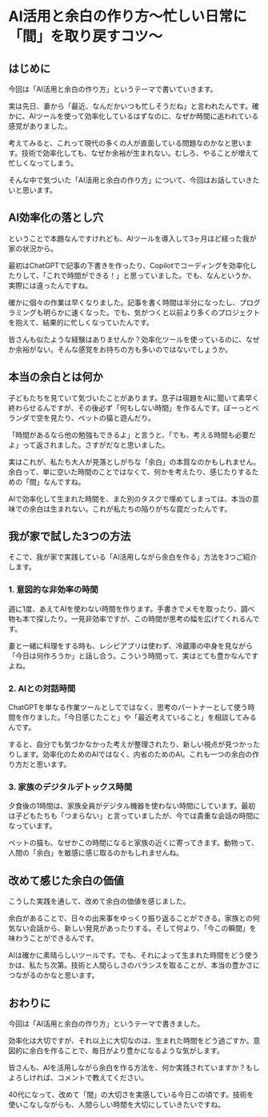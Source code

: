 # AI活用と余白の作り方〜忙しい日常に「間」を取り戻すコツ〜

## はじめに

今回は「AI活用と余白の作り方」というテーマで書いていきます。

実は先日、妻から「最近、なんだかいつも忙しそうだね」と言われたんです。確かに、AIツールを使って効率化しているはずなのに、なぜか時間に追われている感覚がありました。

考えてみると、これって現代の多くの人が直面している問題なのかなと思います。技術で効率化しても、なぜか余裕が生まれない。むしろ、やることが増えて忙しくなってしまう。

そんな中で気づいた「AI活用と余白の作り方」について、今回はお話していきたいと思います。

## AI効率化の落とし穴

ということで本題なんですけれども、AIツールを導入して3ヶ月ほど経った我が家の状況から。

最初はChatGPTで記事の下書きを作ったり、Copilotでコーディングを効率化したりして、「これで時間ができる！」と思っていました。でも、なんというか、実際には違ったんですね。

確かに個々の作業は早くなりました。記事を書く時間は半分になったし、プログラミングも明らかに速くなった。でも、気がつくと以前より多くのプロジェクトを抱えて、結果的に忙しくなっていたんです。

皆さんも似たような経験はありませんか？効率化ツールを使っているのに、なぜか余裕がない。そんな感覚をお持ちの方も多いのではないでしょうか。

## 本当の余白とは何か

子どもたちを見ていて気づいたことがあります。息子は宿題をAIに聞いて素早く終わらせるんですが、その後必ず「何もしない時間」を作るんです。ぼーっとベランダで空を見たり、ペットの猫と遊んだり。

「時間があるなら他の勉強もできるよ」と言うと、「でも、考える時間も必要だよ」って返されました。さすがだなと思いました。

実はこれが、私たち大人が見落としがちな「余白」の本質なのかもしれません。余白って、単に空いた時間のことではなくて、何かを考えたり、感じたりするための「間」なんですね。

AIで効率化して生まれた時間を、また別のタスクで埋めてしまっては、本当の意味での余白は生まれない。これが私たちの陥りがちな罠だったんです。

## 我が家で試した3つの方法

そこで、我が家で実践している「AI活用しながら余白を作る」方法を3つご紹介します。

### 1. 意図的な非効率の時間

週に1度、あえてAIを使わない時間を作ります。手書きでメモを取ったり、調べ物も本で探したり。一見非効率ですが、この時間が思考の幅を広げてくれるんです。

妻と一緒に料理をする時も、レシピアプリは使わず、冷蔵庫の中身を見ながら「今日は何作ろうか」と話し合う。こういう時間って、実はとても豊かなんですよね。

### 2. AIとの対話時間

ChatGPTを単なる作業ツールとしてではなく、思考のパートナーとして使う時間を作りました。「今日感じたこと」や「最近考えていること」を相談してみるんです。

すると、自分でも気づかなかった考えが整理されたり、新しい視点が見つかったりします。効率化のためのAIではなく、内省のためのAI。これも一つの余白の作り方だと思います。

### 3. 家族のデジタルデトックス時間

夕食後の1時間は、家族全員がデジタル機器を使わない時間にしています。最初は子どもたちも「つまらない」と言っていましたが、今では貴重な会話の時間になっています。

ペットの猫も、なぜかこの時間になると家族の近くに寄ってきます。動物って、人間の「余白」を敏感に感じ取るのかもしれませんね。

## 改めて感じた余白の価値

こうした実践を通して、改めて余白の価値を感じました。

余白があることで、日々の出来事をゆっくり振り返ることができる。家族との何気ない会話から、新しい発見があったりする。そして何より、「今この瞬間」を味わうことができるんです。

AIは確かに素晴らしいツールです。でも、それによって生まれた時間をどう使うかは、私たち次第。技術と人間らしさのバランスを取ることが、本当の豊かさにつながるのかなと思います。

## おわりに

今回は「AI活用と余白の作り方」というテーマで書きました。

効率化は大切ですが、それ以上に大切なのは、生まれた時間をどう過ごすか。意図的に余白を作ることで、毎日がより豊かになるような気がします。

皆さんも、AIを活用しながら余白を作る方法を、何か実践されていますか？もしよろしければ、コメントで教えてください。

40代になって、改めて「間」の大切さを実感している今日この頃です。技術を使いこなしながらも、人間らしい時間を大切にしていきたいですね。